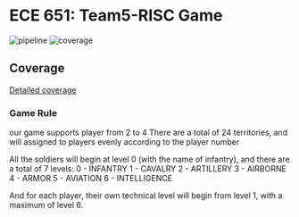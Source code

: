 ECE 651: Team5-RISC Game
======================================

![pipeline](https://gitlab.oit.duke.edu/mz213/team5-risc-game/badges/main/pipeline.svg)
![coverage](https://gitlab.oit.duke.edu/mz213/team5-risc-game/badges/main/coverage.svg?job=test)


## Coverage
[Detailed coverage](https://mz213.pages.oit.duke.edu/team5-risc-game/dashboard.html)


### Game Rule
our game supports player from 2 to 4
There are a total of 24 territories, and will assigned to players evenly according to the player number

All the soldiers will begin at level 0 (with the name of infantry), and there are a total of 7 levels:
0 - INFANTRY
1 - CAVALRY
2 - ARTILLERY
3 - AIRBORNE
4 - ARMOR
5 - AVIATION
6 - INTELLIGENCE

And for each player, their own technical level will begin from level 1, with a maximum of level 6. 












